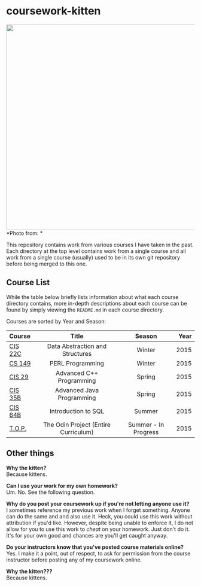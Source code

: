 # coursework-kitten
<img src="http://cdn1.theodysseyonline.com/files/2015/06/08/6356938644488566691013182599_grumpy-cat.jpg" width="1000" height="550" />  
*Photo from: <http://theodysseyonline.com/clemson/goodbye-grumpy-cat-hello-lil-bub/109103>*

This repository contains work from various courses I have taken in the past. Each directory at the top level contains work from a single course and all work from a single course (usually) used to be in its own git repository before being merged to this one.

## Course List
While the table below briefly lists information about what each course directory contains, more in-depth descriptions about each course can be found by simply viewing the `README.md` in each course directory.

Courses are sorted by Year and Season:

| Course        | Title                                | Season               | Year |
|:------------- |:------------------------------------:|:--------------------:| ----:|
| [CIS 22C]     | Data Abstraction and Structures      | Winter               | 2015 |
| [CS 149]      | PERL Programming                     | Winter               | 2015 |
| [CIS 29]      | Advanced C++ Programming             | Spring               | 2015 |
| [CIS 35B]     | Advanced Java Programming            | Spring               | 2015 |
| [CIS 64B]     | Introduction to SQL                  | Summer               | 2015 |  
| [T.O.P.]      | The Odin Project (Entire Curriculum) | Summer - In Progress | 2015 |


## Other things
**Why the kitten?**  
Because kittens.

**Can I use your work for my own homework?**  
Um. No. See the following question.

**Why do you post your coursework up if you're not letting anyone use it?**  
I sometimes reference my previous work when I forget something. Anyone can do the same and and also use it. Heck, you could use this work without attribution if you'd like. However, despite being unable to enforce it, I do not allow for you to use this work to *cheat* on your homework. Just don't do it. It's for your own good and chances are you'll get caught anyway.

**Do your instructors know that you've posted course materials online?**  
Yes. I make it a point, out of respect, to ask for permission from the course instructor before posting any of my coursework online.

**Why the kitten???**  
Because kittens.

[CIS 22C]: ./CIS22C_Team-Project
[CS 149]: ./CS149_Final-Project
[CIS 29]: ./CIS29_Labs
[CIS 35B]: ./CIS35B_Labs
[CIS 64B]: ./CIS64B_Labs
[T.O.P.]: https://github.com/vulfgang/odin-ocelot
